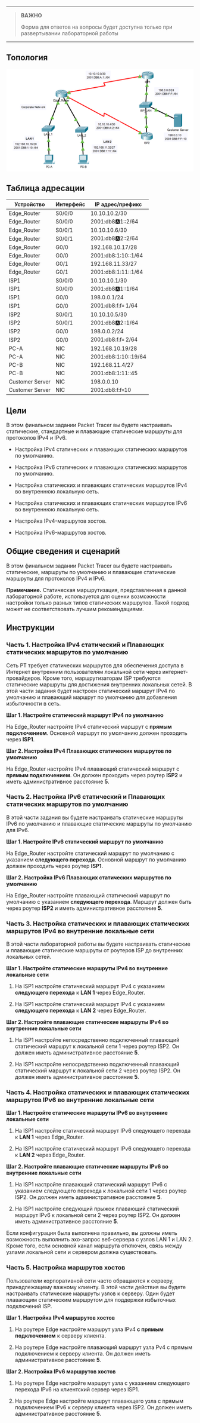 
---

> **ВАЖНО**
> 
> Форма для ответов на вопросы будет доступна только при развертывании лабораторной работы 

---

## Топология

![](./assets/topology.png)

## Таблица адресации

| Устройство      | Интерфейс | IP адрес/префикс     |
|-----------------|-----------|----------------------|
| Edge_Router     | S0/0/0    | 10.10.10.2/30        |
| Edge_Router     | S0/0/0    | 2001:db8:a:1::2/64   |
| Edge_Router     | S0/0/1    | 10.10.10.6/30        |
| Edge_Router     | S0/0/1    | 2001:db8:a:2::2/64   |
| Edge_Router     | G0/0      | 192.168.10.17/28     |
| Edge_Router     | G0/0      | 2001:db8:1:10::1/64  |
| Edge_Router     | G0/1      | 192.168.11.33/27     |
| Edge_Router     | G0/1      | 2001:db8:1:11::1/64  |
| ISP1            | S0/0/0    | 10.10.10.1/30        |
| ISP1            | S0/0/0    | 2001:db8:a:1::1/64   |
| ISP1            | G0/0      | 198.0.0.1/24         |
| ISP1            | G0/0      | 2001:db8:f:f። 1/64   |
| ISP2            | S0/0/1    | 10.10.10.5/30        |
| ISP2            | S0/0/1    | 2001:db8:a:2::1/64   |
| ISP2            | G0/0      | 198.0.0.2/24         |
| ISP2            | G0/0      | 2001:db8:f:f። 2/64   |
| PC-A            | NIC       | 192.168.10.19/28     |
| PC-A            | NIC       | 2001:db8:1:10::19/64 |
| PC-B            | NIC       | 192.168.11.4/27      |
| PC-B            | NIC       | 2001:db8:1:11::45    |
| Customer Server | NIC       | 198.0.0.10           |
| Customer Server | NIC       | 2001:db8:f:f።10      |

## Цели

В этом финальном задании Packet Tracer вы будете настраивать статические, стандартные и плавающие статические маршруты для протоколов IPv4 и IPv6.

-   Настройка IPv4 статических и плавающих статических маршрутов по умолчанию.

-   Настройка IPv6 статических и плавающих статических маршрутов по умолчанию.

-   Настройка статических и плавающих статических маршрутов IPv4 во внутреннюю локальную сеть.

-   Настройка статических и плавающих статических маршрутов IPv6 во внутреннюю локальную сеть.

-   Настройка IPv4-маршрутов хостов.

-   Настройка IPv6-маршрутов хостов.

## Общие сведения и сценарий

В этом финальном задании Packet Tracer вы будете настраивать статические, маршруты по умолчанию и плавающие статические маршруты для протоколов IPv4 и IPv6.

**Примечание.** Статическая маршрутизация, представленная в данной лабораторной работе, используется для оценки возможности настройки только разных типов статических маршрутов. Такой подход может не соответствовать лучшим рекомендациями.

## Инструкции

### Часть 1. Настройка IPv4 статический и Плавающих статических маршрутов по умолчанию

Сеть PT требует статических маршрутов для обеспечения доступа в Интернет внутренним пользователям локальной сети через интернет-провайдеров. Кроме того, маршрутизаторам ISP требуются статические маршруты для достижения внутренних локальных сетей. В этой части задания будет настроен статический маршрут IPv4 по умолчанию и плавающий маршрут по умолчанию для добавления избыточности в сеть.

**Шаг 1. Настройте статический маршрут IPv4 по умолчанию**

На Edge_Router настройте IPv4 статический маршрут с **прямым подключением**. Основной маршрут по умолчанию должен проходить через **ISP1**.

**Шаг 2. Настройка IPv4 Плавающих статических маршрутов по умолчанию**

На Edge_Router настройте IPv4 плавающий статический маршрут с **прямым подключением**. Он должен проходить через роутер **ISP2** и иметь административное расстояние **5**.

### Часть 2. Настройка IPv6 статический и Плавающих статических маршрутов по умолчанию

В этой части задания вы будете настраивать статические маршруты IPv6 по умолчанию и плавающие статические маршруты по умолчанию для IPv6.

**Шаг 1. Настройте IPv6 статический маршрут по умолчанию**

На Edge_Router настройте статический маршрут по умолчанию с указанием **следующего перехода**. Основной маршрут по умолчанию должен проходить через роутер **ISP1**.

**Шаг 2. Настройка IPv6 Плавающих статических маршрутов по умолчанию**

На Edge_Router настройте плавающий статический маршрут по умолчанию с указанием **следующего перехода**. Маршрут должен быть через роутер **ISP2** и иметь административное расстояние **5**.

### Часть 3. Настройка статических и плавающих статических маршрутов IPv4 во внутренние локальные сети

В этой части лабораторной работы вы будете настраивать статические и плавающие статические маршруты от роутеров ISP до внутренних локальных сетей.

**Шаг 1. Настройте статические маршруты IPv4 во внутренние локальные сети**

1.  На ISP1 настройте статический маршрут IPv4 с указанием **следующего перехода** к **LAN 1** через Edge_Router.

2.  На ISP1 настройте статический маршрут IPv4 с указанием **следующего перехода** к **LAN 2** через Edge_Router.

**Шаг 2. Настройте плавающие статические маршруты IPv4 во внутренние локальные сети**

1.  На ISP1 настройте непосредственно подключенный плавающий статический маршрут к локальной сети 1 через роутер ISP2. Он должен иметь административное расстояние **5**.

2.  На ISP1 настройте непосредственно подключенный плавающий статический маршрут к локальной сети 2 через роутер ISP2. Он должен иметь административное расстояние **5**.

### Часть 4. Настройка статических и плавающих статических маршрутов IPv6 во внутренние локальные сети

**Шаг 1. Настройте статические маршруты IPv6 во внутренние локальные сети**

1.  На ISP1 настройте статический маршрут IPv6 следующего перехода к **LAN 1** через Edge_Router.

2.  На ISP1 настройте статический маршрут IPv6 следующего перехода к **LAN 2** через Edge_Router.

**Шаг 2. Настройте плавающие статические маршруты IPv6 во внутренние локальные сети**

1.  На ISP1 настройте плавающий статический маршрут IPv6 с указанием следующего перехода к локальной сети 1 через роутер ISP2. Он должен иметь административное расстояние **5**.

2.  На ISP1 настройте следующий прыжок плавающий статический маршрут IPv6 к локальной сети 2 через роутер ISP2. Он должен иметь административное расстояние **5**.

Если конфигурация была выполнена правильно, вы должны иметь возможность выполнить эхо-запрос веб-сервера с узлов LAN 1 и LAN 2. Кроме того, если основной канал маршрута отключен, связь между узлами локальной сети и сервером должна существовать.

### Часть 5. Настройка маршрутов хостов

Пользователи корпоративной сети часто обращаются к серверу, принадлежащему важному клиенту. В этой части действия вы будете настраивать статические маршруты узлов к серверу. Один будет плавающим статическим маршрутом для поддержки избыточных подключений ISP.

**Шаг 1. Настройка IPv4 маршрутов хостов**

1.  На роутере Edge настройте маршрут узла IPv4 **с прямым подключением** к серверу клиента.

2.  На роутере Edge настройте плавающий маршрут узла Pv4 с прямым подключением к серверу клиента. Он должен иметь административное расстояние **5**.

**Шаг 2. Настройка IPv6 маршрутов хостов**

1.  На роутере Edge настройте маршрут узла с указанием следующего перехода IPv6 на клиентский сервер через ISP1.

2.  На роутере Edge настройте маршрут плавающего узла с прямым подключением IPv6 к серверу клиента через ISP2. Он должен иметь административное расстояние **5**.

<!-- [Скачать файл Packet Tracer для локального запуска](./assets/15.6.1-lab.pka) -->
